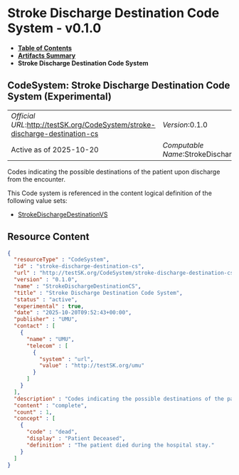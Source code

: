 # Stroke Discharge Destination Code System - v0.1.0

* [**Table of Contents**](toc.md)
* [**Artifacts Summary**](artifacts.md)
* **Stroke Discharge Destination Code System**

## CodeSystem: Stroke Discharge Destination Code System (Experimental) 

| | |
| :--- | :--- |
| *Official URL*:http://testSK.org/CodeSystem/stroke-discharge-destination-cs | *Version*:0.1.0 |
| Active as of 2025-10-20 | *Computable Name*:StrokeDischargeDestinationCS |

 
Codes indicating the possible destinations of the patient upon discharge from the encounter. 

 This Code system is referenced in the content logical definition of the following value sets: 

* [StrokeDischargeDestinationVS](ValueSet-stroke-discharge-destination-vs.md)



## Resource Content

```json
{
  "resourceType" : "CodeSystem",
  "id" : "stroke-discharge-destination-cs",
  "url" : "http://testSK.org/CodeSystem/stroke-discharge-destination-cs",
  "version" : "0.1.0",
  "name" : "StrokeDischargeDestinationCS",
  "title" : "Stroke Discharge Destination Code System",
  "status" : "active",
  "experimental" : true,
  "date" : "2025-10-20T09:52:43+00:00",
  "publisher" : "UMU",
  "contact" : [
    {
      "name" : "UMU",
      "telecom" : [
        {
          "system" : "url",
          "value" : "http://testSK.org/umu"
        }
      ]
    }
  ],
  "description" : "Codes indicating the possible destinations of the patient upon discharge from the encounter.",
  "content" : "complete",
  "count" : 1,
  "concept" : [
    {
      "code" : "dead",
      "display" : "Patient Deceased",
      "definition" : "The patient died during the hospital stay."
    }
  ]
}

```
